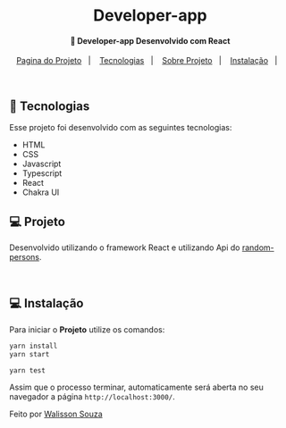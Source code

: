 <h1 align="center">
    Developer-app
</h1>

<h4 align="center">
  🚀 Developer-app Desenvolvido com React
</h4>

<p align="center">
  <a href="">Pagina do Projeto</a>&nbsp;&nbsp;&nbsp;|&nbsp;&nbsp;&nbsp;
  <a href="#rocket-tecnologias">Tecnologias</a>&nbsp;&nbsp;&nbsp;|&nbsp;&nbsp;&nbsp;
  <a href="#-projeto">Sobre Projeto</a>&nbsp;&nbsp;&nbsp;|&nbsp;&nbsp;&nbsp;
  <a href="#-instalação">Instalação</a>&nbsp;&nbsp;&nbsp;|&nbsp;&nbsp;&nbsp;
  
</p>

<br>

## :rocket: Tecnologias

Esse projeto foi desenvolvido com as seguintes tecnologias:

- HTML
- CSS
- Javascript
- Typescript
- React
- Chakra UI

## 💻 Projeto

Desenvolvido utilizando o framework React e utilizando Api do [random-persons](https://random-persons.herokuapp.com/users).

<br>

## 💻 Instalação

Para iniciar o **Projeto** utilize os comandos:

```bash
yarn install
yarn start

yarn test

```

Assim que o processo terminar, automaticamente será aberta no seu navegador a página `http://localhost:3000/`.

Feito por [Walisson Souza](https://github.com/walisson27)
